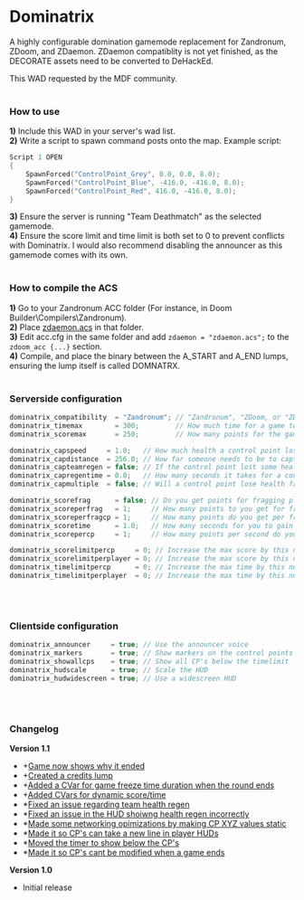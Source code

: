 # Dominatrix
A highly configurable domination gamemode replacement for Zandronum, ZDoom, and ZDaemon. ZDaemon compatiblity is not yet finished, as the DECORATE assets need to be converted to DeHackEd.

This WAD requested by the MDF community.<br/><br/>

### How to use
  **1)** Include this WAD in your server's wad list.<br/>
  **2)** Write a script to spawn command posts onto the map. Example script:
```c
Script 1 OPEN
{
	SpawnForced("ControlPoint_Grey", 0.0, 0.0, 8.0);
	SpawnForced("ControlPoint_Blue", -416.0, -416.0, 8.0);
	SpawnForced("ControlPoint_Red", 416.0, -416.0, 8.0);
}
```
  **3)** Ensure the server is running "Team Deathmatch" as the selected gamemode. <br/>
  **4)** Ensure the score limit and time limit is both set to 0 to prevent conflicts with Dominatrix. I would also recommend disabling the announcer as this gamemode comes with its own. 
<br/><br/>

### How to compile the ACS
  **1)** Go to your Zandronum ACC folder (For instance, in Doom Builder\Compilers\Zandronum).<br/>
  **2)** Place [zdaemon.acs](http://downloads.zdaemon.org/zdaemon.acs) in that folder.<br/>
  **3)** Edit acc.cfg in the same folder and add `zdaemon = "zdaemon.acs";` to the `zdoom_acc {...}` section.<br/>
  **4)** Compile, and place the binary between the A_START and A_END lumps, ensuring the lump itself is called DOMNATRX.
<br/><br/>

### Serverside configuration
```c
dominatrix_compatibility  = "Zandronum"; // "Zandronum", "ZDoom, or "ZDaemon"
dominatrix_timemax        = 300;         // How much time for a game to end in seconds? (0 for infinite time)
dominatrix_scoremax       = 250;         // How many points for the game to end? (0 for infinite score)

dominatrix_capspeed     = 1.0;   // How much health a control point loses per tick of capture
dominatrix_capdistance  = 256.0; // How far someone needs to be to capture the control point
dominatrix_capteamregen = false; // If the control point lost some health, can it be recovered by a team member?
dominatrix_capregentime = 0.0;   // How many seconds it takes for a control point to automatically regenerate 1 hp (0 for none)
dominatrix_capmultiple  = false; // Will a control point lose health faster if more people are capturing it?

dominatrix_scorefrag      = false; // Do you get points for fragging players?
dominatrix_scoreperfrag   = 1;     // How many points to you get for fragging players
dominatrix_scoreperfragcp = 1;     // How many points do you get per frag PER control point
dominatrix_scoretime      = 1.0;   // How many seconds for you to gain score for owning control points? (0.0 to not use time based scoring)
dominatrix_scorepercp     = 1;     // How many points per second do you get PER control point

dominatrix_scorelimitpercp     = 0; // Increase the max score by this number multiplied by the number of CPs.
dominatrix_scorelimitperplayer = 0; // Increase the max score by this number multiplied by the number of players.
dominatrix_timelimitpercp      = 0; // Increase the max time by this number multiplied by the number of CPs.
dominatrix_timelimitperplayer  = 0; // Increase the max time by this number multiplied by the number of players.
```
<br/><br/>

### Clientside configuration
```c
dominatrix_announcer     = true; // Use the announcer voice
dominatrix_markers       = true; // Show markers on the control points
dominatrix_showallcps    = true; // Show all CP's below the timelimit
dominatrix_hudscale      = true; // Scale the HUD
dominatrix_hudwidescreen = true; // Use a widescreen HUD
```
<br/><br/>

### Changelog
**Version 1.1**
* +[Game now shows why it ended](https://github.com/buu342/ACS-Dominatrix/issues/14)
* +[Created a credits lump](https://github.com/buu342/ACS-Dominatrix/issues/6)
* +[Added a CVar for game freeze time duration when the round ends](https://github.com/buu342/ACS-Dominatrix/issues/5)
* +[Added CVars for dynamic score/time](https://github.com/buu342/ACS-Dominatrix/issues/10)
* \*[Fixed an issue regarding team health regen](https://github.com/buu342/ACS-Dominatrix/issues/13)
* \*[Fixed an issue in the HUD shoiwng health regen incorrectly](https://github.com/buu342/ACS-Dominatrix/issues/12)
* \*[Made some networking opimizations by making CP XYZ values static](https://github.com/buu342/ACS-Dominatrix/issues/11)
* \*[Made it so CP's can take a new line in player HUDs](https://github.com/buu342/ACS-Dominatrix/issues/8)
* \*[Moved the timer to show below the CP's](https://github.com/buu342/ACS-Dominatrix/issues/7)
* \*[Made it so CP's cant be modified when a game ends](https://github.com/buu342/ACS-Dominatrix/issues/4)

**Version 1.0**
* Initial release
